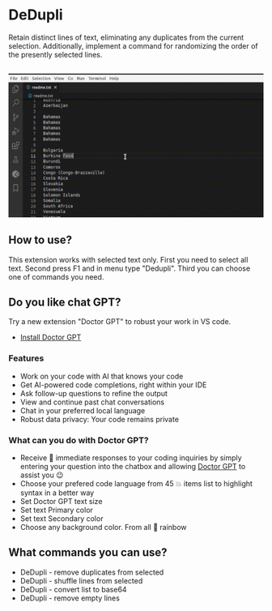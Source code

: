 # DeDupli

Retain distinct lines of text, eliminating any duplicates from the current selection. Additionally, implement a command for randomizing the order of the presently selected lines.

##

[![Vscode extension](/translations/demo.gif 'Vscode extension demo')](https://learnwithyan.com)

## How to use?

This extension works with selected text only. First you need to select all text. Second press F1 and in menu type "Dedupli". Third you can choose one of commands you need.

## Do you like chat GPT?

Try a new extension "Doctor GPT" to robust your work in VS code.

- [Install Doctor GPT](https://marketplace.visualstudio.com/items?itemName=learnwithyan.doctorgpt)

### Features

- Work on your code with AI that knows your code
- Get AI-powered code completions, right within your IDE
- Ask follow-up questions to refine the output
- View and continue past chat conversations
- Chat in your preferred local language
- Robust data privacy: Your code remains private

### What can you do with Doctor GPT?

- Receive 🚀 immediate responses to your coding inquiries by simply entering your question into the chatbox and allowing [Doctor GPT](https://marketplace.visualstudio.com/items?itemName=learnwithyan.doctorgpt) to assist you 😉
- Choose your prefered code language from 45 💥 items list to highlight syntax in a better way
- Set Doctor GPT text size
- Set text Primary color
- Set text Secondary color
- Choose any background color. From all 🌈 rainbow

## What commands you can use?

- DeDupli - remove duplicates from selected
- DeDupli - shuffle lines from selected
- DeDupli - convert list to base64
- DeDupli - remove empty lines

#

